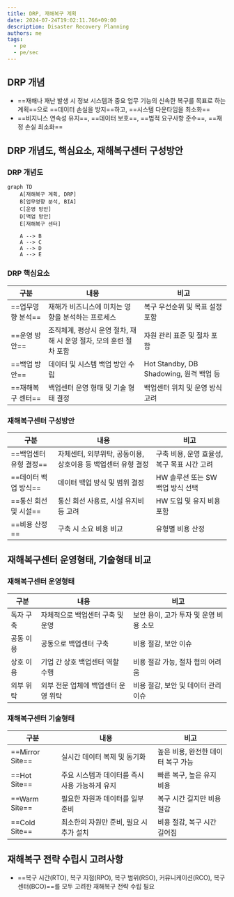 ```yaml
---
title: DRP, 재해복구 계획
date: 2024-07-24T19:02:11.766+09:00
description: Disaster Recovery Planning
authors: me
tags: 
  - pe
  - pe/sec 
---
```



## DRP 개념

- ==재해나 재난 발생 시 정보 시스템과 중요 업무 기능의 신속한 복구를 목표로 하는 계획==으로 ==데이터 손실을 방지==하고, ==시스템 다운타임을 최소화==
- ==비지니스 연속성 유지==, ==데이터 보호==, ==법적 요구사항 준수==, ==재정 손실 최소화==

## DRP 개념도, 핵심요소, 재해복구센터 구성방안

### DRP 개념도

```mermaid
graph TD
    A[재해복구 계획, DRP]
    B[업무영향 분석, BIA]
    C[운영 방안]
    D[백업 방안]
    E[재해복구 센터]

    A --> B
    A --> C
    A --> D
    A --> E
```

### DRP 핵심요소

| 구분 | 내용 | 비고 |
|---|---|---|
| ==업무영향 분석== | 재해가 비즈니스에 미치는 영향을 분석하는 프로세스 | 복구 우선순위 및 목표 설정 포함 |
| ==운영 방안== | 조직체계, 평상시 운영 절차, 재해 시 운영 절차, 모의 훈련 절차 포함 | 자원 관리 표준 및 절차 포함 |
| ==백업 방안== | 데이터 및 시스템 백업 방안 수립 | Hot Standby, DB Shadowing, 원격 백업 등 |
| ==재해복구 센터== | 백업센터 운영 형태 및 기술 형태 결정 | 백업센터 위치 및 운영 방식 고려 |

### 재해복구센터 구성방안

| 구분 | 내용 | 비고 |
|---|---|---|
| ==백업센터 유형 결정== | 자체센터, 외부위탁, 공동이용, 상호이용 등 백업센터 유형 결정 | 구축 비용, 운영 효율성, 복구 목표 시간 고려 |
| ==데이터 백업 방식== | 데이터 백업 방식 및 범위 결정 | HW 솔루션 또는 SW 백업 방식 선택 |
| ==통신 회선 및 시설== | 통신 회선 사용료, 시설 유지비 등 고려 | HW 도입 및 유지 비용 포함 |
| ==비용 산정== | 구축 시 소요 비용 비교 | 유형별 비용 산정 |

## 재해복구센터 운영형태, 기술형태 비교

### 재해복구센터 운영형태

| 구분 | 내용 | 비고 |
|---|---|---|
| 독자 구축 | 자체적으로 백업센터 구축 및 운영 | 보안 용이, 고가 투자 및 운영 비용 소모 |
| 공동 이용 | 공동으로 백업센터 구축 | 비용 절감, 보안 이슈 |
| 상호 이용 | 기업 간 상호 백업센터 역할 수행 | 비용 절감 가능, 절차 협의 어려움 |
| 외부 위탁 | 외부 전문 업체에 백업센터 운영 위탁 | 비용 절감, 보안 및 데이터 관리 이슈 |

### 재해복구센터 기술형태

| 구분 | 내용 | 비고 |
|---|---|---|
| ==Mirror Site== | 실시간 데이터 복제 및 동기화 | 높은 비용, 완전한 데이터 복구 가능 |
| ==Hot Site== | 주요 시스템과 데이터를 즉시 사용 가능하게 유지 | 빠른 복구, 높은 유지 비용 |
| ==Warm Site== | 필요한 자원과 데이터를 일부 준비 | 복구 시간 길지만 비용 절감 |
| ==Cold Site== | 최소한의 자원만 준비, 필요 시 추가 설치 | 비용 절감, 복구 시간 길어짐 |

## 재해복구 전략 수립시 고려사항

- ==복구 시간(RTO), 복구 지점(RPO), 복구 범위(RSO), 커뮤니케이션(RCO), 복구 센터(BCO)==를 모두 고려한 재해복구 전략 수립 필요
